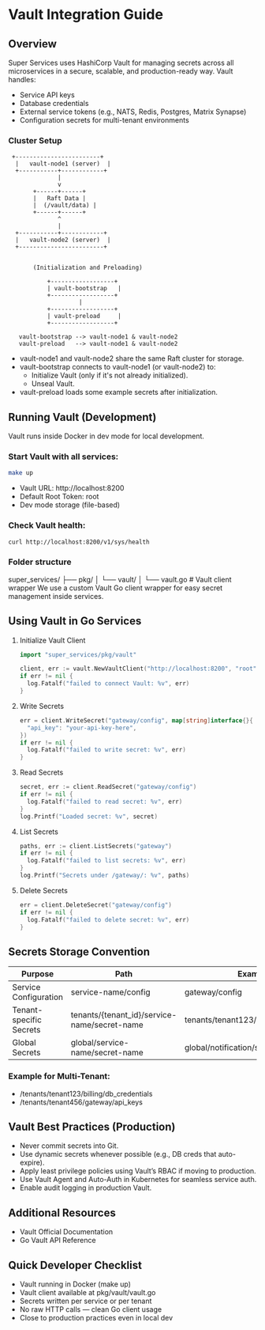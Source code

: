 # Vault Integration Guide

## Overview
Super Services uses HashiCorp Vault for managing secrets across all microservices in a secure, scalable, and production-ready way.
Vault handles:

- Service API keys
- Database credentials
- External service tokens (e.g., NATS, Redis, Postgres, Matrix Synapse)
- Configuration secrets for multi-tenant environments

### Cluster Setup

```less
 +------------------------+
  |   vault-node1 (server)  |
  +-----------+------------+
              |
              v
       +------+------+
       |   Raft Data |
       |  (/vault/data) |
       +------+------+
              ^
              |
  +-----------+------------+
  |   vault-node2 (server)  |
  +------------------------+


       (Initialization and Preloading)

           +------------------+
           | vault-bootstrap   |
           +------------------+
                    |
           +------------------+
           | vault-preload     |
           +------------------+

   vault-bootstrap --> vault-node1 & vault-node2
   vault-preload   --> vault-node1 & vault-node2
```

- vault-node1 and vault-node2 share the same Raft cluster for storage.
- vault-bootstrap connects to vault-node1 (or vault-node2) to:
  - Initialize Vault (only if it's not already initialized).
  - Unseal Vault.
- vault-preload loads some example secrets after initialization.

## Running Vault (Development)

Vault runs inside Docker in dev mode for local development.

### Start Vault with all services:

  ```bash
  make up
  ```

- Vault URL: http://localhost:8200
- Default Root Token: root
- Dev mode storage (file-based)

### Check Vault health:

```bash
curl http://localhost:8200/v1/sys/health
```

### Folder structure

super_services/
├── pkg/
│   └── vault/
│       └── vault.go  # Vault client wrapper
We use a custom Vault Go client wrapper for easy secret management inside services.

## Using Vault in Go Services

1. Initialize Vault Client 
    ```go
    import "super_services/pkg/vault"

    client, err := vault.NewVaultClient("http://localhost:8200", "root")
    if err != nil {
      log.Fatalf("failed to connect Vault: %v", err)
    }
    ```
2. Write Secrets
    ```go
    err = client.WriteSecret("gateway/config", map[string]interface{}{
      "api_key": "your-api-key-here",
    })
    if err != nil {
      log.Fatalf("failed to write secret: %v", err)
    }
    ```
3. Read Secrets
    ```go
    secret, err := client.ReadSecret("gateway/config")
    if err != nil {
      log.Fatalf("failed to read secret: %v", err)
    }
    log.Printf("Loaded secret: %v", secret)
    ```
4. List Secrets
    ```go
    paths, err := client.ListSecrets("gateway")
    if err != nil {
      log.Fatalf("failed to list secrets: %v", err)
    }
    log.Printf("Secrets under /gateway/: %v", paths)
    ```
5. Delete Secrets
    ```go
    err = client.DeleteSecret("gateway/config")
    if err != nil {
      log.Fatalf("failed to delete secret: %v", err)
    }
    ```

## Secrets Storage Convention

| Purpose | Path | Example |
| ------- | ---- | ------- |
| Service Configuration | service-name/config | gateway/config |
| Tenant-specific Secrets | tenants/{tenant_id}/service-name/secret-name | tenants/tenant123/billing/stripe_keys |
| Global Secrets | global/service-name/secret-name | global/notification/smtp |

### Example for Multi-Tenant:

- /tenants/tenant123/billing/db_credentials
- /tenants/tenant456/gateway/api_keys

## Vault Best Practices (Production)

- Never commit secrets into Git.
- Use dynamic secrets whenever possible (e.g., DB creds that auto-expire).
- Apply least privilege policies using Vault’s RBAC if moving to production.
- Use Vault Agent and Auto-Auth in Kubernetes for seamless service auth.
- Enable audit logging in production Vault.

## Additional Resources

- Vault Official Documentation
- Go Vault API Reference


## Quick Developer Checklist
- Vault running in Docker (make up)
-  Vault client available at pkg/vault/vault.go
-  Secrets written per service or per tenant
-  No raw HTTP calls — clean Go client usage
-  Close to production practices even in local dev